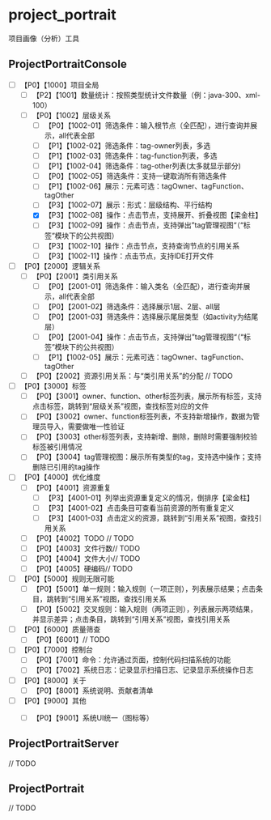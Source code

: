 # project_portrait
项目画像（分析）工具


## ProjectPortraitConsole
- [ ] 【P0】【1000】项目全局
    - [ ] 【P2】【1001】数量统计：按照类型统计文件数量（例：java-300、xml-100）
    - [ ] 【P0】【1002】层级关系
        - [ ] 【P0】【1002-01】筛选条件：输入根节点（全匹配），进行查询并展示，all代表全部
        - [ ] 【P1】【1002-02】筛选条件：tag-owner列表，多选
        - [ ] 【P1】【1002-03】筛选条件：tag-function列表，多选
        - [ ] 【P1】【1002-04】筛选条件：tag-other列表(太多就显示部分)
        - [ ] 【P0】【1002-05】筛选条件：支持一键取消所有筛选条件
        - [ ] 【P1】【1002-06】展示：元素可选：tagOwner、tagFunction、tagOther
        - [ ] 【P3】【1002-07】展示：形式：层级结构、平行结构
        - [x] 【P3】【1002-08】操作：点击节点，支持展开、折叠视图【梁金柱】
        - [ ] 【P3】【1002-09】操作：点击节点，支持弹出”tag管理视图“（“标签”模块下的公共视图）
        - [ ] 【P3】【1002-10】操作：点击节点，支持查询节点的引用关系
        - [ ] 【P3】【1002-11】操作：点击节点，支持IDE打开文件
        
- [ ] 【P0】【2000】逻辑关系
    - [ ] 【P0】【2001】类引用关系
        - [ ] 【P0】【2001-01】筛选条件：输入类名（全匹配），进行查询并展示，all代表全部
        - [ ] 【P0】【2001-02】筛选条件：选择展示1层、2层、all层
        - [ ] 【P0】【2001-03】筛选条件：选择展示尾层类型（如activity为结尾层）
        - [ ] 【P0】【2001-04】操作：点击节点，支持弹出”tag管理视图“（“标签”模块下的公共视图）
        - [ ] 【P1】【1002-05】展示：元素可选：tagOwner、tagFunction、tagOther
    - [ ] 【P0】【2002】资源引用关系：与“类引用关系”的分配 // TODO
    
- [ ] 【P0】【3000】标签
    - [ ] 【P0】【3001】owner、function、other标签列表，展示所有标签，支持点击标签，跳转到“层级关系”视图，查找标签对应的文件
    - [ ] 【P0】【3002】owner、function标签列表，不支持新增操作，数据为管理员导入，需要做唯一性验证
    - [ ] 【P0】【3003】other标签列表，支持新增、删除，删除时需要强制校验标签被引用情况
    - [ ] 【P0】【3004】tag管理视图：展示所有类型的tag，支持选中操作；支持删除已引用的tag操作

- [ ] 【P0】【4000】优化维度
    - [ ] 【P0】【4001】资源重复
        - [ ] 【P3】【4001-01】列举出资源重复定义的情况，倒排序【梁金柱】
        - [ ] 【P3】【4001-02】点击条目可查看当前资源的所有重复定义
        - [ ] 【P3】【4001-03】点击定义的资源，跳转到“引用关系”视图，查找引用关系
    - [ ] 【P0】【4002】TODO // TODO
    - [ ] 【P0】【4003】文件行数// TODO
    - [ ] 【P0】【4004】文件大小// TODO
    - [ ] 【P0】【4005】硬编码// TODO
    
- [ ] 【P0】【5000】规则无限可能
    - [ ] 【P0】【5001】单一规则：输入规则（一项正则），列表展示结果；点击条目，跳转到“引用关系”视图，查找引用关系
    - [ ] 【P0】【5002】交叉规则：输入规则（两项正则），列表展示两项结果，并显示差异；点击条目，跳转到“引用关系”视图，查找引用关系
      
- [ ] 【P0】【6000】质量筛查
    - [ ] 【P0】【6001】// TODO
  
- [ ] 【P0】【7000】控制台
    - [ ] 【P0】【7001】命令：允许通过页面，控制代码扫描系统的功能
    - [ ] 【P0】【7002】系统日志：记录显示扫描日志、记录显示系统操作日志

- [ ] 【P0】【8000】关于
    - [ ] 【P0】【8001】系统说明、贡献者清单

- [ ] 【P0】【9000】其他
    - [ ] 【P0】【9001】系统UI统一（图标等）

  
## ProjectPortraitServer
// TODO

## ProjectPortrait
// TODO
